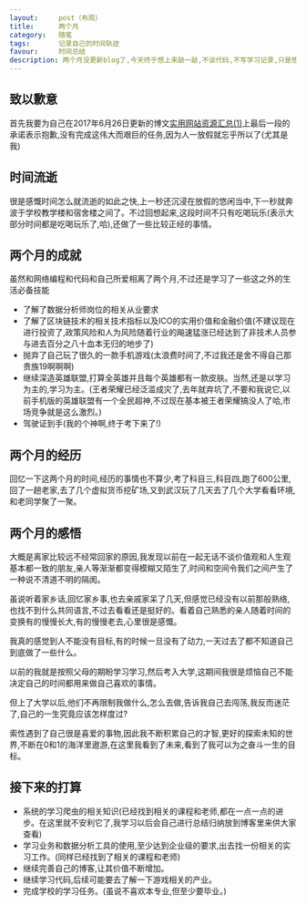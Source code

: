 ```yaml
---
layout:     post（布局）
title:      两个月
category:   随笔
tags:       记录自己的时间轨迹
favour:     时间总结
description: 两个月没更新blog了,今天终于想上来敲一敲,不谈代码,不写学习记录,只是想更新一下这段时间都做了一些什么。
---
```


## 致以歉意
首先我要为自己在2017年6月26日更新的博文[实用网站资源汇总(1)](www.chentianchi.com/2017/06/26/resources.html)上最后一段的承诺表示抱歉,没有完成这伟大而艰巨的任务,因为人一放假就忘乎所以了(尤其是我)

## 时间流逝
很是感慨时间怎么就流逝的如此之快,上一秒还沉浸在放假的悠闲当中,下一秒就奔波于学校教学楼和宿舍楼之间了。不过回想起来,这段时间不只有吃喝玩乐(表示大部分时间都是吃喝玩乐了,哈),还做了一些比较正经的事情。

## 两个月的成就
虽然和网络编程和代码和自己所爱相离了两个月,不过还是学习了一些这之外的生活必备技能

* 了解了数据分析师岗位的相关从业要求
* 了解了区块链技术的相关技术指标以及ICO的实用价值和金融价值(不建议现在进行投资了,政策风险和人为风险随着行业的飚速猛涨已经达到了非技术人员参与进去百分之八十血本无归的地步了)
* 抛弃了自己玩了很久的一款手机游戏(太浪费时间了,不过我还是舍不得自己那贵族19啊啊啊)
* 继续深造英雄联盟,打算全英雄并且每个英雄都有一款皮肤。当然,还是以学习为主的,学习为主。(王者荣耀已经泛滥成灾了,去年就弃坑了,不要和我说它,以前手机版的英雄联盟有一个全民超神,不过现在基本被王者荣耀搞没人了哈,市场竞争就是这么激烈。)
* 驾驶证到手(我的个神啊,终于考下来了!)

## 两个月的经历

回忆一下这两个月的时间,经历的事情也不算少,考了科目三,科目四,跑了600公里,回了一趟老家,去了几个虚拟货币挖矿场,又到武汉玩了几天去了几个大学看看环境,和老同学聚了一聚。

## 两个月的感悟

大概是离家比较远不经常回家的原因,我发现以前在一起无话不谈价值观和人生观基本都一致的朋友,亲人等渐渐都变得模糊又陌生了,时间和空间令我们之间产生了一种说不清道不明的隔阂。

虽说听着家乡话,回忆家乡事,也去亲戚家呆了几天,但感觉已经没有以前那般熟络,也找不到什么共同语言,不过去看看还是挺好的。看着自己熟悉的亲人随着时间的变换有的慢慢长大,有的慢慢老去,心里很是感慨。

我真的感觉到人不能没有目标,有的时候一旦没有了动力,一天过去了都不知道自己到底做了一些什么。

以前的我就是按照父母的期盼学习学习,然后考入大学,这期间我很是烦恼自己不能决定自己的时间都用来做自己喜欢的事情。

但上了大学以后,他们不再限制我做什么,怎么去做,告诉我自己去闯荡,我反而迷茫了,自己的一生究竟应该怎样度过?

索性遇到了自己很是喜爱的事物,因此我不断积累自己的才智,更好的探索未知的世界,不断在0和1的海洋里遨游,在这里我看到了未来,看到了我可以为之奋斗一生的目标。

## 接下来的打算

* 系统的学习爬虫的相关知识(已经找到相关的课程和老师,都在一点一点的进步。在这里就不安利它了,我学习以后会自己进行总结归纳放到博客里来供大家查看)
* 学习业务和数据分析工具的使用,至少达到企业级的要求,出去找一份相关的实习工作。(同样已经找到了相关的课程和老师)
* 继续完善自己的博客,让其价值不断增加。
* 继续学习代码,后续可能要去了解一下游戏相关的产业。
* 完成学校的学习任务。(虽说不喜欢本专业,但至少要毕业。)

